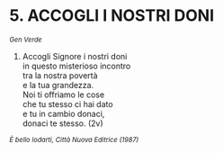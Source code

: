 # 5. ACCOGLI I NOSTRI DONI

<sub><i>Gen Verde</i></sub>
<ol>
	<li>Accogli Signore i nostri doni<br>
		in questo misterioso incontro<br>
		tra la nostra povertà<br>
		e la tua grandezza.<br>
		Noi ti offriamo le cose<br>
		che tu stesso ci hai dato<br>
		e tu in cambio donaci,<br>
		donaci te stesso. (2v)</li>
</ol>
<sub><i>È bello lodarti, Città Nuova Editrice (1987)</i></sub>

